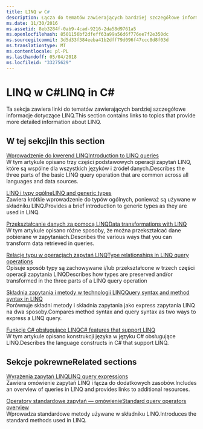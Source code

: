 ```yaml
---
title: LINQ w C#
description: Łącza do tematów zawierających bardziej szczegółowe informacje dotyczące LINQ.
ms.date: 11/30/2016
ms.assetid: 8eb3284f-0ab9-4cad-9216-2da58d9761a5
ms.openlocfilehash: 8501156bf2dfeff63a99a56d6f776ee7f2e350dc
ms.sourcegitcommit: 3d5d33f384eeba41b2dff79d096f47ccc8d8f03d
ms.translationtype: MT
ms.contentlocale: pl-PL
ms.lasthandoff: 05/04/2018
ms.locfileid: "33275629"
---
```

# <a name="linq-in-c"></a><span data-ttu-id="cac85-103">LINQ w C#</span><span class="sxs-lookup"><span data-stu-id="cac85-103">LINQ in C#</span></span>
<span data-ttu-id="cac85-104">Ta sekcja zawiera linki do tematów zawierających bardziej szczegółowe informacje dotyczące LINQ.</span><span class="sxs-lookup"><span data-stu-id="cac85-104">This section contains links to topics that provide more detailed information about LINQ.</span></span>  
  
## <a name="in-this-section"></a><span data-ttu-id="cac85-105">W tej sekcji</span><span class="sxs-lookup"><span data-stu-id="cac85-105">In this section</span></span>  
 [<span data-ttu-id="cac85-106">Wprowadzenie do kwerend LINQ</span><span class="sxs-lookup"><span data-stu-id="cac85-106">Introduction to LINQ queries</span></span>](../programming-guide/concepts/linq/introduction-to-linq-queries.md)  
 <span data-ttu-id="cac85-107">W tym artykule opisano trzy części podstawowych operacji zapytań LINQ, które są wspólne dla wszystkich języków i źródeł danych.</span><span class="sxs-lookup"><span data-stu-id="cac85-107">Describes the three parts of the basic LINQ query operation that are common across all languages and data sources.</span></span>  
  
 [<span data-ttu-id="cac85-108">LINQ i typy ogólne</span><span class="sxs-lookup"><span data-stu-id="cac85-108">LINQ and generic types</span></span>](../programming-guide/concepts/linq/linq-and-generic-types.md)  
 <span data-ttu-id="cac85-109">Zawiera krótkie wprowadzenie do typów ogólnych, ponieważ są używane w składniku LINQ.</span><span class="sxs-lookup"><span data-stu-id="cac85-109">Provides a brief introduction to generic types as they are used in LINQ.</span></span>  
  
 [<span data-ttu-id="cac85-110">Przekształcanie danych za pomocą LINQ</span><span class="sxs-lookup"><span data-stu-id="cac85-110">Data transformations with LINQ</span></span>](../programming-guide/concepts/linq/data-transformations-with-linq.md)  
 <span data-ttu-id="cac85-111">W tym artykule opisano różne sposoby, że można przekształcać dane pobierane w zapytaniach.</span><span class="sxs-lookup"><span data-stu-id="cac85-111">Describes the various ways that you can transform data retrieved in queries.</span></span>  
  
 [<span data-ttu-id="cac85-112">Relacje typu w operacjach zapytań LINQ</span><span class="sxs-lookup"><span data-stu-id="cac85-112">Type relationships in LINQ query operations</span></span>](../programming-guide/concepts/linq/type-relationships-in-linq-query-operations.md)  
 <span data-ttu-id="cac85-113">Opisuje sposób typy są zachowywane i/lub przekształcone w trzech części operacji zapytania LINQ</span><span class="sxs-lookup"><span data-stu-id="cac85-113">Describes how types are preserved and/or transformed in the three parts of a LINQ query operation</span></span>  
  
 [<span data-ttu-id="cac85-114">Składnia zapytania i metody w technologii LINQ</span><span class="sxs-lookup"><span data-stu-id="cac85-114">Query syntax and method syntax in LINQ</span></span>](../programming-guide/concepts/linq/query-syntax-and-method-syntax-in-linq.md)  
 <span data-ttu-id="cac85-115">Porównuje składni metody i składnia zapytania jako express zapytania LINQ na dwa sposoby.</span><span class="sxs-lookup"><span data-stu-id="cac85-115">Compares method syntax and query syntax as two ways to express a LINQ query.</span></span>  
  
 [<span data-ttu-id="cac85-116">Funkcje C# obsługujące LINQ</span><span class="sxs-lookup"><span data-stu-id="cac85-116">C# features that support LINQ</span></span>](../programming-guide/concepts/linq/features-that-support-linq.md)  
 <span data-ttu-id="cac85-117">W tym artykule opisano konstrukcji języka w języku C# obsługujące LINQ.</span><span class="sxs-lookup"><span data-stu-id="cac85-117">Describes the language constructs in C# that support LINQ.</span></span>  
   
## <a name="related-sections"></a><span data-ttu-id="cac85-118">Sekcje pokrewne</span><span class="sxs-lookup"><span data-stu-id="cac85-118">Related sections</span></span>  
 [<span data-ttu-id="cac85-119">Wyrażenia zapytań LINQ</span><span class="sxs-lookup"><span data-stu-id="cac85-119">LINQ query expressions</span></span>](../programming-guide/linq-query-expressions/index.md)  
 <span data-ttu-id="cac85-120">Zawiera omówienie zapytań LINQ i łącza do dodatkowych zasobów.</span><span class="sxs-lookup"><span data-stu-id="cac85-120">Includes an overview of queries in LINQ and provides links to additional resources.</span></span>  
  
 [<span data-ttu-id="cac85-121">Operatory standardowe zapytań — omówienie</span><span class="sxs-lookup"><span data-stu-id="cac85-121">Standard query operators overview</span></span>](../programming-guide/concepts/linq/standard-query-operators-overview.md)  
 <span data-ttu-id="cac85-122">Wprowadza standardowe metody używane w składniku LINQ.</span><span class="sxs-lookup"><span data-stu-id="cac85-122">Introduces the standard methods used in LINQ.</span></span>  
  
